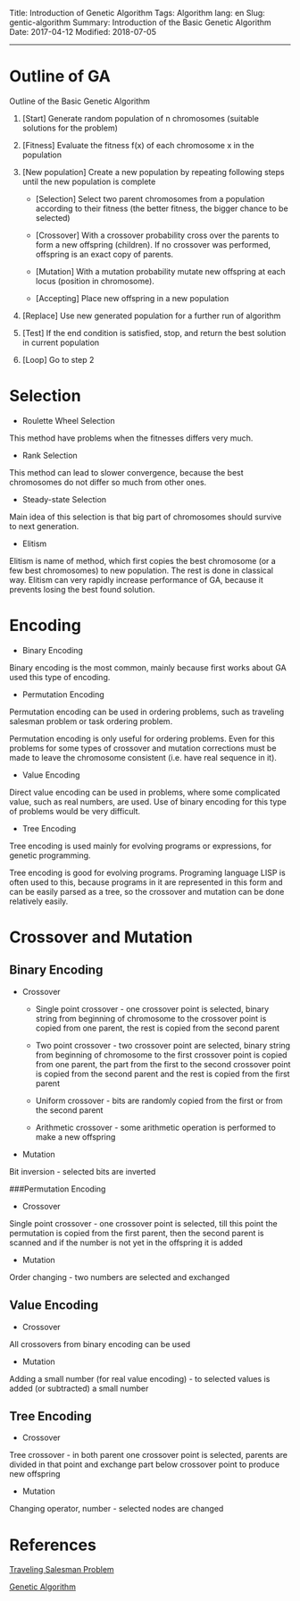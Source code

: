 Title: Introduction of Genetic Algorithm
Tags: Algorithm
lang: en
Slug: gentic-algorithm
Summary: Introduction of the Basic Genetic Algorithm
Date: 2017-04-12
Modified: 2018-07-05


-----------------------------

# Outline of GA

Outline of the Basic Genetic Algorithm

1. [Start] Generate random population of n chromosomes (suitable solutions for the problem)
2. [Fitness] Evaluate the fitness f(x) of each chromosome x in the population
3. [New population] Create a new population by repeating following steps until the new population is complete

    - [Selection] Select two parent chromosomes from a population according to their fitness (the better fitness, the bigger chance to be selected)

    - [Crossover] With a crossover probability cross over the parents to form a new offspring (children). If no crossover was performed, offspring is an exact copy of parents.

    - [Mutation] With a mutation probability mutate new offspring at each locus (position in chromosome).

    - [Accepting] Place new offspring in a new population

4. [Replace] Use new generated population for a further run of algorithm
5. [Test] If the end condition is satisfied, stop, and return the best solution in current population
6. [Loop] Go to step 2

# Selection

- Roulette Wheel Selection

This method have problems when the fitnesses differs very much.

- Rank Selection

This method can lead to slower convergence, because the best chromosomes do not differ so much from other ones.

- Steady-state Selection

Main idea of this selection is that big part of chromosomes should survive to next generation.

- Elitism

Elitism is name of method, which first copies the best chromosome (or a few best chromosomes) to new population. The rest is done in classical way. Elitism can very rapidly increase performance of GA, because it prevents losing the best found solution.

# Encoding

- Binary Encoding

Binary encoding is the most common, mainly because first works about GA used this type of encoding.

- Permutation Encoding

Permutation encoding can be used in ordering problems, such as traveling salesman problem or task ordering problem.

Permutation encoding is only useful for ordering problems. Even for this problems for some types of crossover and mutation corrections must be made to leave the chromosome consistent (i.e. have real sequence in it).

- Value Encoding

Direct value encoding can be used in problems, where some complicated value, such as real numbers, are used. Use of binary encoding for this type of problems would be very difficult.

- Tree Encoding

Tree encoding is used mainly for evolving programs or expressions, for genetic programming.

Tree encoding is good for evolving programs. Programing language LISP is often used to this, because programs in it are represented in this form and can be easily parsed as a tree, so the crossover and mutation can be done relatively easily.

# Crossover and Mutation

## Binary Encoding

- Crossover

    - Single point crossover - one crossover point is selected, binary string from beginning of chromosome to the crossover point is copied from one parent, the rest is copied from the second parent

    - Two point crossover - two crossover point are selected, binary string from beginning of chromosome to the first crossover point is copied from one parent, the part from the first to the second crossover point is copied from the second parent and the rest is copied from the first parent

    - Uniform crossover - bits are randomly copied from the first or from the second parent

    - Arithmetic crossover - some arithmetic operation is performed to make a new offspring

- Mutation

Bit inversion - selected bits are inverted

###Permutation Encoding

- Crossover

Single point crossover - one crossover point is selected, till this point the permutation is copied from the first parent, then the second parent is scanned and if the number is not yet in the offspring it is added

- Mutation

Order changing - two numbers are selected and exchanged

## Value Encoding

- Crossover

All crossovers from binary encoding can be used

- Mutation

Adding a small number (for real value encoding) - to selected values is added (or subtracted) a small number

## Tree Encoding

- Crossover

Tree crossover - in both parent one crossover point is selected, parents are divided in that point and exchange part below crossover point to produce new offspring

- Mutation

Changing operator, number - selected nodes are changed


# References
[Traveling Salesman Problem](http://www.cnblogs.com/biaoyu/archive/2012/10/02/2710267.html)

[Genetic Algorithm](http://www.obitko.com/tutorials/genetic-algorithms/)
